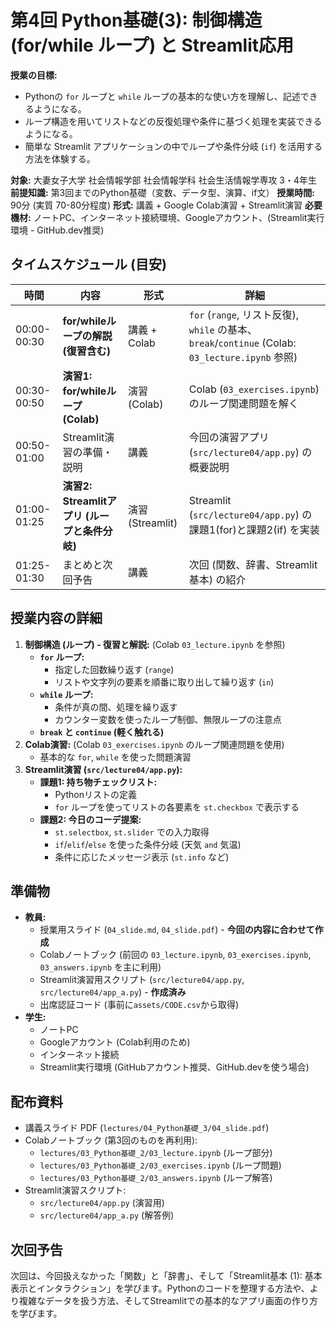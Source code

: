 # 第4回 Python基礎(3): 制御構造(for/while ループ) と Streamlit応用

**授業の目標:**
- Pythonの `for` ループと `while` ループの基本的な使い方を理解し、記述できるようになる。
- ループ構造を用いてリストなどの反復処理や条件に基づく処理を実装できるようになる。
- 簡単な Streamlit アプリケーションの中でループや条件分岐 (`if`) を活用する方法を体験する。

**対象:** 大妻女子大学 社会情報学部 社会情報学科 社会生活情報学専攻 3・4年生
**前提知識:** 第3回までのPython基礎（変数、データ型、演算、if文）
**授業時間:** 90分 (実質 70-80分程度)
**形式:** 講義 + Google Colab演習 + Streamlit演習
**必要機材:** ノートPC、インターネット接続環境、Googleアカウント、(Streamlit実行環境 - GitHub.dev推奨)

## タイムスケジュール (目安)

| 時間        | 内容                                        | 形式          | 詳細                                                                      |
| ----------- | ------------------------------------------- | ------------- | ------------------------------------------------------------------------- |
| 00:00-00:30 | **for/whileループの解説 (復習含む)**        | 講義 + Colab  | `for` (`range`, リスト反復), `while` の基本、`break`/`continue` (Colab: `03_lecture.ipynb` 参照) |
| 00:30-00:50 | **演習1: for/whileループ (Colab)**        | 演習 (Colab)  | Colab (`03_exercises.ipynb`) のループ関連問題を解く                      |
| 00:50-01:00 | Streamlit演習の準備・説明                 | 講義          | 今回の演習アプリ (`src/lecture04/app.py`) の概要説明                      |
| 01:00-01:25 | **演習2: Streamlitアプリ (ループと条件分岐)** | 演習 (Streamlit)| Streamlit (`src/lecture04/app.py`) の課題1(for)と課題2(if) を実装       |
| 01:25-01:30 | まとめと次回予告                            | 講義          | 次回 (関数、辞書、Streamlit基本) の紹介                                  |

## 授業内容の詳細

1.  **制御構造 (ループ) - 復習と解説:** (Colab `03_lecture.ipynb` を参照)
    *   **`for` ループ:**
        *   指定した回数繰り返す (`range`)
        *   リストや文字列の要素を順番に取り出して繰り返す (`in`)
    *   **`while` ループ:**
        *   条件が真の間、処理を繰り返す
        *   カウンター変数を使ったループ制御、無限ループの注意点
    *   **`break` と `continue` (軽く触れる)**
2.  **Colab演習:** (Colab `03_exercises.ipynb` のループ関連問題を使用)
    *   基本的な `for`, `while` を使った問題演習
3.  **Streamlit演習 (`src/lecture04/app.py`):**
    *   **課題1: 持ち物チェックリスト:**
        *   Pythonリストの定義
        *   `for` ループを使ってリストの各要素を `st.checkbox` で表示する
    *   **課題2: 今日のコーデ提案:**
        *   `st.selectbox`, `st.slider` での入力取得
        *   `if`/`elif`/`else` を使った条件分岐 (天気 `and` 気温)
        *   条件に応じたメッセージ表示 (`st.info` など)

## 準備物

*   **教員:**
    *   授業用スライド (`04_slide.md`, `04_slide.pdf`) - **今回の内容に合わせて作成**
    *   Colabノートブック (前回の `03_lecture.ipynb`, `03_exercises.ipynb`, `03_answers.ipynb` を主に利用)
    *   Streamlit演習用スクリプト (`src/lecture04/app.py`, `src/lecture04/app_a.py`) - **作成済み**
    *   出席認証コード (事前に`assets/CODE.csv`から取得)
*   **学生:**
    *   ノートPC
    *   Googleアカウント (Colab利用のため)
    *   インターネット接続
    *   Streamlit実行環境 (GitHubアカウント推奨、GitHub.devを使う場合)

## 配布資料

*   講義スライド PDF (`lectures/04_Python基礎_3/04_slide.pdf`)
*   Colabノートブック (第3回のものを再利用):
    *   `lectures/03_Python基礎_2/03_lecture.ipynb` (ループ部分)
    *   `lectures/03_Python基礎_2/03_exercises.ipynb` (ループ問題)
    *   `lectures/03_Python基礎_2/03_answers.ipynb` (ループ解答)
*   Streamlit演習スクリプト:
    *   `src/lecture04/app.py` (演習用)
    *   `src/lecture04/app_a.py` (解答例)

## 次回予告

次回は、今回扱えなかった「関数」と「辞書」、そして「Streamlit基本 (1): 基本表示とインタラクション」を学びます。Pythonのコードを整理する方法や、より複雑なデータを扱う方法、そしてStreamlitでの基本的なアプリ画面の作り方を学びます。 